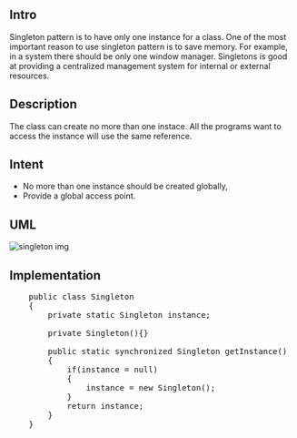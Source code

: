 <h2>Intro</h2>
<p>
Singleton pattern is to have only one instance for a class. One of the most important reason to use singleton pattern is to save memory. For example, in a system there should be only one window manager. Singletons is good at providing a centralized management system for internal or external resources. 
<p>

	
<h2>Description</h2>

<p>The class can create no more than one instace. All the programs want to access the instance will use the same reference.</p>


<h2>Intent</h2>
<ul>
	<li>No more than one instance should be created globally,</li>
	<li>Provide a global access point. 
</ul>


<h2>UML</h2>
 <img src="https://github.com/alvindaiyan/learnDesignPattern/blob/master/singleton%20pattern/singleton%20diagram.png" alt="singleton img" />


<h2>Implementation</h2>

<pre>
	public class Singleton
	{
		private static Singleton instance;

		private Singleton(){}

		public static synchronized Singleton getInstance()
		{
			if(instance = null)
			{
				instance = new Singleton();
			}
			return instance;
		}	
	}
</pre>	
